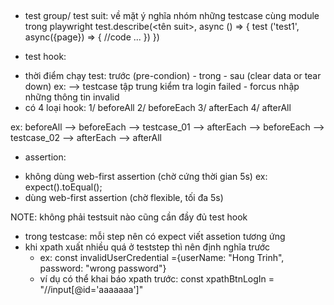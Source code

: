 ## 
- test group/ test suit: về mặt ý nghĩa nhóm những testcase cùng module
trong playwright
test.describe(<tên suit>, async () =>
{
    test ('test1', async({page}) => {
        //code ...
    })
})

- test hook: 
+ thời điểm chạy test: trước (pre-condion) - trong - sau (clear data or tear down)
    ex: --> testcase tập trung kiểm tra login failed - forcus nhập những thông tin invalid
+ có 4 loại hook:
1/ beforeAll
2/ beforeEach
3/ afterEach
4/ afterAll

ex: beforeAll --> beforeEach --> testcase_01 --> afterEach --> beforeEach --> testcase_02
--> afterEach --> afterAll

- assertion:
+ không dùng web-first assertion (chờ cứng thời gian 5s)
    ex: expect().toEqual();
+ dùng web-first assertion (chờ flexible, tối đa 5s)

NOTE: không phải testsuit nào cũng cần đầy đủ test hook

- trong testcase: mỗi step nên có expect viết assetion tương ứng
- khi xpath xuất nhiều quá ở teststep thì nên định nghĩa trước
    + ex: const invalidUserCredential ={userName: "Hong Trinh", password: "wrong password"}
    + ví dụ có thể khai báo xpath trước: const xpathBtnLogIn = "//input[@id='aaaaaaa']"